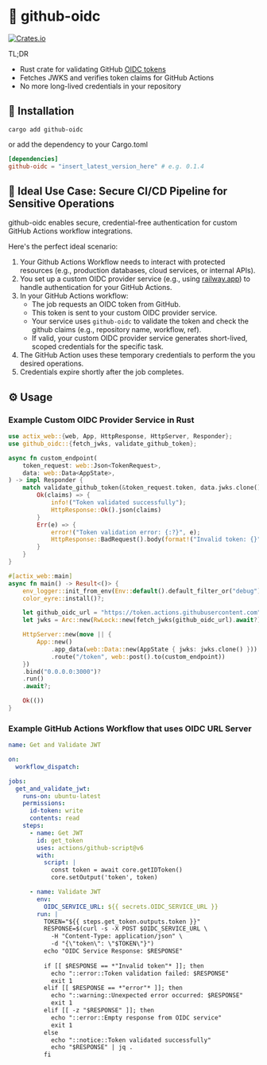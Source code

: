 # 🔐 github-oidc

[![Crates.io](https://img.shields.io/crates/v/github-oidc)](https://crates.io/crates/github-oidc)


TL;DR

- Rust crate for validating GitHub [OIDC tokens](https://docs.github.com/en/actions/deployment/security-hardening-your-deployments/about-security-hardening-with-openid-connect)
- Fetches JWKS and verifies token claims for GitHub Actions
- No more long-lived credentials in your repository

## 🚀 Installation

`cargo add github-oidc`
 
 or add the dependency to your Cargo.toml
 ```toml
 [dependencies]
 github-oidc = "insert_latest_version_here" # e.g. 0.1.4
 ```


## 🎯 Ideal Use Case: Secure CI/CD Pipeline for Sensitive Operations

github-oidc enables secure, credential-free authentication for custom GitHub Actions workflow integrations.

Here's the perfect ideal scenario:
1. Your Github Actions Workflow needs to interact with protected resources (e.g., production databases, cloud services, or internal APIs).
2. You set up a custom OIDC provider service (e.g., using [railway.app](https://railway.app)) to handle authentication for your GitHub Actions.
3. In your GitHub Actions workflow:
   - The job requests an OIDC token from GitHub.
   - This token is sent to your custom OIDC provider service.
   - Your service uses `github-oidc` to validate the token and check the github claims (e.g., repository name, workflow, ref).
   - If valid, your custom OIDC provider service generates short-lived, scoped credentials for the specific task.
4. The GitHub Action uses these temporary credentials to perform the you desired operations.
5. Credentials expire shortly after the job completes.


## ⚙️ Usage

### Example Custom OIDC Provider Service in Rust
```rust
use actix_web::{web, App, HttpResponse, HttpServer, Responder};
use github_oidc::{fetch_jwks, validate_github_token};

async fn custom_endpoint(
    token_request: web::Json<TokenRequest>,
    data: web::Data<AppState>,
) -> impl Responder {
    match validate_github_token(&token_request.token, data.jwks.clone(), "https://github.com/your-username").await {
        Ok(claims) => {
            info!("Token validated successfully");
            HttpResponse::Ok().json(claims)
        }
        Err(e) => {
            error!("Token validation error: {:?}", e);
            HttpResponse::BadRequest().body(format!("Invalid token: {}", e))
        }
    }
}    

#[actix_web::main]
async fn main() -> Result<()> {
    env_logger::init_from_env(Env::default().default_filter_or("debug"));
    color_eyre::install()?;

    let github_oidc_url = "https://token.actions.githubusercontent.com";
    let jwks = Arc::new(RwLock::new(fetch_jwks(github_oidc_url).await?));

    HttpServer::new(move || {
        App::new()
            .app_data(web::Data::new(AppState { jwks: jwks.clone() }))
            .route("/token", web::post().to(custom_endpoint))
    })
    .bind("0.0.0.0:3000")?
    .run()
    .await?;

    Ok(())
}


```

### Example GitHub Actions Workflow that uses OIDC URL Server
```yaml
name: Get and Validate JWT

on:
  workflow_dispatch:

jobs:
  get_and_validate_jwt:
    runs-on: ubuntu-latest
    permissions:
      id-token: write
      contents: read
    steps:
      - name: Get JWT
        id: get_token
        uses: actions/github-script@v6
        with:
          script: |
            const token = await core.getIDToken()
            core.setOutput('token', token)

      - name: Validate JWT
        env:
          OIDC_SERVICE_URL: ${{ secrets.OIDC_SERVICE_URL }}
        run: |
          TOKEN="${{ steps.get_token.outputs.token }}"
          RESPONSE=$(curl -s -X POST $OIDC_SERVICE_URL \
            -H "Content-Type: application/json" \
            -d "{\"token\": \"$TOKEN\"}")
          echo "OIDC Service Response: $RESPONSE"
          
          if [[ $RESPONSE == *"Invalid token"* ]]; then
            echo "::error::Token validation failed: $RESPONSE"
            exit 1
          elif [[ $RESPONSE == *"error"* ]]; then
            echo "::warning::Unexpected error occurred: $RESPONSE"
            exit 1
          elif [[ -z "$RESPONSE" ]]; then
            echo "::error::Empty response from OIDC service"
            exit 1
          else
            echo "::notice::Token validated successfully"
            echo "$RESPONSE" | jq .
          fi
```
